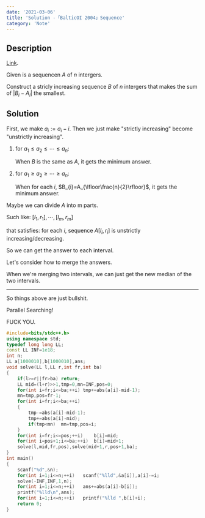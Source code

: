 ```yaml
---
date: '2021-03-06'
title: 'Solution -「BalticOI 2004」Sequence'
category: 'Note'
---
```


## Description

[Link](http://222.180.160.110:1024/problem/28828).

Given is a sequencen $A$ of $n$ intergers.

Construct a stricly increasing sequence $B$ of $n$ intergers that makes the sum of $|B_{i}-A_{i}|$ the smallest.

## Solution

First, we make $a_{i}:=a_{i}-i$. Then we just make "strictly increasing" become "unstrictly increasing".

1. for $a_{1}\le a_{2}\le\cdots\le a_{n}$:

	When $B$ is the same as $A$, it gets the minimum answer.

2. for $a_{1}\ge a_{2}\ge\cdots\ge a_{n}$:

	When for each $i$, $B_{i}=A_{\lfloor\frac{n}{2}\rfloor}$, it gets the minimum answer.

Maybe we can divide $A$ into m parts.

Such like: $[l_{1},r_{1}],\cdots,[l_{m},r_{m}]$

that satisfies: for each $i$, sequence $A[l_{i},r_{i}]$ is unstrictly increasing/decreasing.

So we can get the answer to each interval.

Let's consider how to merge the answers.

When we're merging two intervals, we can just get the new median of the two intervals.

---

So things above are just bullshit.

Parallel Searching!

FUCK YOU.

```cpp
#include<bits/stdc++.h>
using namespace std;
typedef long long LL;
const LL INF=1e18;
int n;
LL a[1000010],b[1000010],ans;
void solve(LL l,LL r,int fr,int ba)
{
	if(l>=r||fr>ba)	return;
	LL mid=(l+r)>>1,tmp=0,mn=INF,pos=0;
	for(int i=fr;i<=ba;++i)	tmp+=abs(a[i]-mid-1);
	mn=tmp,pos=fr-1;
	for(int i=fr;i<=ba;++i)
	{
		tmp-=abs(a[i]-mid-1);
		tmp+=abs(a[i]-mid);
		if(tmp<mn)	mn=tmp,pos=i;
	}
	for(int i=fr;i<=pos;++i)	b[i]=mid;
	for(int i=pos+1;i<=ba;++i)	b[i]=mid+1;
	solve(l,mid,fr,pos),solve(mid+1,r,pos+1,ba);
}
int main()
{
	scanf("%d",&n);
	for(int i=1;i<=n;++i)	scanf("%lld",&a[i]),a[i]-=i;
	solve(-INF,INF,1,n);
	for(int i=1;i<=n;++i)	ans+=abs(a[i]-b[i]);
	printf("%lld\n",ans);
	for(int i=1;i<=n;++i)	printf("%lld ",b[i]+i);
	return 0;
}
```